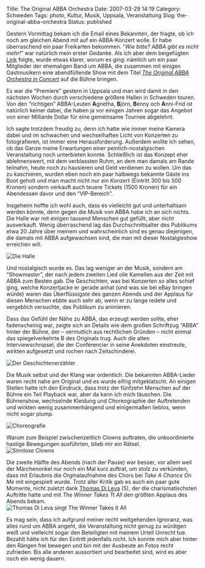 Title: The Original ABBA Orchestra
Date: 2007-03-29 14:19
Category: Schweden
Tags: photo, Kultur, Musik, Uppsala, Veranstaltung
Slug: the-original-abba-orchestra
Status: published

Gestern Vormittag bekam ich die Email eines Bekannten, der fragte, ob
ich noch am gleichen Abend mit auf ein ABBA-Konzert wolle. Er habe
überraschend ein paar Freikarten bekommen. “*Wie bitte? ABBA gibt es
nicht mehr!*” war natürlich mein erster Gedanke. Als ich aber dem
beigefügten [Link](http://www.fyrishov.se/html/evenemang.html) folgte,
wurde etwas klarer, worum es ging: nämlich um ein paar Mitglieder der
ehemaligen Band um ABBA, die zusammen mit einigen Gastmusikern eine
abendfüllende Show mit dem Titel [*The Original ABBA Orchestra in
Concert*](http://www.abbaorchestra.se/) auf die Bühne bringen.

Es war die “Premiere” gestern in Uppsala und man wird damit in den
nächsten Wochen durch verschiedene größere Hallen in Schweden touren.
Von den “richtigen” ABBA-Leuten **A**gnetha, **B**jörn, **B**enny och
**A**nni-Frid ist natürlich keiner dabei, die haben ja vor einigen
Jahren sogar das Angebot von einer Milliarde Dollar für eine gemeinsame
Tournee abgelehnt.

Ich sagte trotzdem freudig zu, <!--more-->denn ich hatte wie immer meine
Kamera dabei und im schwachen und wechselhaften Licht von Konzerten zu
fotografieren, ist immer eine Herausforderung. Außerdem wollte ich
sehen, ob das Ganze meine Erwartungen einer peinlich-nostalgischen
Veranstaltung noch unterbieten konnte. Schließlich ist das Konzept eher
ablehnenswert, mit dem verblassten Ruhm, an dem man damals am Rande
teilnahm, heute noch zu hausieren und Geld verdienen zu wollen. Um das
zu kaschieren, wurden eben noch ein paar halbwegs bekannte Gäste ins
Boot geholt und man macht nicht nur ein Konzert (Eintritt 300 bis 500
Kronen) sondern verkauft auch teuere Tickets (1500 Kronen) für ein
Abendessen davor und den “VIP-Bereich”.

Insgeheim hoffte ich wohl auch, dass es vielleicht gut und unterhaltsam
werden könnte, denn gegen die Musik von ABBA habe ich an sich nichts.
Die Halle war mit einigen tausend Menschen gut gefüllt, aber nicht
ausverkauft. Wenig überraschend lag das Durchschnittsalter des Publikums
etwa 20 Jahre über meinem und wahrscheinlich sind es genau diejenigen,
die damals mit ABBA aufgewachsen sind, die man mit dieser Nostalgieshow
erreichen will.

![Die Halle](/pic/abbaorch2.jpg "Die Halle")

Und nostalgisch wurde es. Das lag weniger an der Musik, sondern am
“Showmaster”, der nach jedem zweiten Lied olle Kamellen aus der Zeit mit
ABBA zum Besten gab. Die Geschichten, was bei Konzerten so alles schief
ging, welche Konzertjacke er gerade anhat (und was sie bei eBay bringen
würde) waren das Überflüssigste des ganzen Abends und der Applaus für
diesen Menschen ebbte auch sehr ab, wenn er zu lange redete und
vergeblich versuchte, das Publikum zu animieren.

Dass das Gefühl der Nähe zu ABBA, das erzeugt werden sollte, eher
fadenscheinig war, zeigte sich an Details wie dem großen Schriftzug
“ABBA” hinter der Bühne, der – vermutlich aus rechtlichen Gründen –
nicht einmal das spiegelverkehrte B des Originals trug. Auch die alten
Interviewschnipsel, die der Conférencier in seine Anekdoten einstreute,
wirkten aufgesetzt und rochen nach Zeitschinderei.

![Der
Geschichtenerzähler](/pic/abbaorch4.jpg "Der Geschichtenerzähler")

Die Musik selbst und der Klang war ordentlich. Die bekannten ABBA-Lieder
waren recht nahe am Original und es wurde eifrig mitgeklatscht. An
einigen Stellen hatte ich den Eindruck, dass trotz der fünfzehn Menschen
auf der Bühne ein Teil Playback war, aber da kann ich mich täuschen. Die
Bühnenshow, wechselnde Kleidung und Choreographie der Auftretenden und
wirkten wenig zusammenhängend und einigermaßen lieblos, wenn nicht sogar
plump.

![Choreografie](/pic/abbaorch1.jpg "Choreografie")

Warum zum Beispiel zwischenzeitlich Clowns auftraten, die unkoordinierte
hastige Bewegungen ausführten, blieb mir ein Rätsel.  
![Sinnlose
Clowns](/pic/abbaorch3.jpg "Sinnlose Clowns")

Die zweite Hälfte des Abends (nach der Pause) war besser, vor allem weil
der Märchenonkel nur noch ein Mal kurz auftrat, um stolz zu verkünden,
dass mit Erlaubnis die Orginalaufnahme des Chors bei *Take A Chance On
Me* mit eingespielt wurde. Trotz aller Kritik gab es auch ein paar gute
Momente, nicht zuletzt dank [Thomas Di
Leva](http://sv.wikipedia.org/wiki/Thomas_Di_Leva) (S), der die
charismatischsten Auftritte hatte und mit *The Winner Takes Tt All* den
größten Applaus des Abends bekam.  
![Thomas Di Leva singt The Winner Takes It
All](/pic/dileva1.jpg "Thomas Di Leva singt The Winner Takes It All")

Es mag sein, dass ich aufgrund meiner recht weitgehenden Ignoranz, was
alles rund um ABBA angeht, die Veranstaltung nicht genug zu würdigen
weiß und vielleicht sogar den Beteiligten mit meinem Urteil Unrecht tue.
Bezahlt hätte ich für den Eintritt jedenfalls nicht. Ich konnte mich
aber hinter den Rängen frei bewegen und bin mit der Ausbeute an Fotos
recht zufrieden. Bis alle anderen aussortiert und bearbeitet sind, wird
es aber noch ein wenig dauern.

